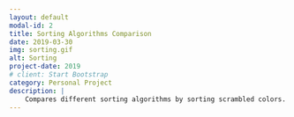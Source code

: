 ```yaml
---
layout: default
modal-id: 2
title: Sorting Algorithms Comparison
date: 2019-03-30
img: sorting.gif
alt: Sorting
project-date: 2019
# client: Start Bootstrap
category: Personal Project
description: |
    Compares different sorting algorithms by sorting scrambled colors.
---
```

